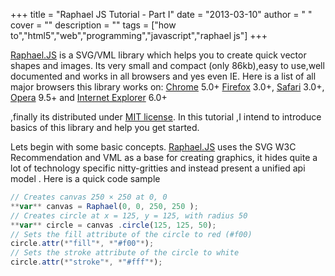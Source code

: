 
+++
title = "Raphael JS Tutorial - Part I"
date = "2013-03-10"
author = " "
cover = ""
description = ""
tags = ["how to","html5","web","programming","javascript","raphael js"]
+++

[Raphael.JS](http://raphaeljs.com/) is a SVG/VML library which helps you to create quick vector shapes and images. Its very small and compact (only 86kb),easy to use,well documented and works in all browsers and yes even IE. Here is a list of all major browsers this library works on: [Chrome](http://en.wikipedia.org/wiki/Chrome_browser) 5.0+ [Firefox](http://en.wikipedia.org/wiki/Firefox) 3.0+, [Safari](http://en.wikipedia.org/wiki/Safari_(web_browser)) 3.0+, [Opera](http://en.wikipedia.org/wiki/Opera_(web_browser)) 9.5+ and [Internet Explorer](http://en.wikipedia.org/wiki/Internet_Explorer) 6.0+

,finally its distributed under [MIT license](http://raphaeljs.com/license.html). In this tutorial ,I intend to introduce basics of this library and help you get started. 

 Lets begin with some basic concepts. [Raphael.JS](http://raphaeljs.com/) uses the SVG W3C Recommendation and VML as a base for creating graphics, it hides quite a lot of technology specific nitty-gritties and instead present a unified api model . Here is a quick code sample

 ```javascript
// Creates canvas 250 × 250 at 0, 0
**var** canvas = Raphael(0, 0, 250, 250 );
// Creates circle at x = 125, y = 125, with radius 50
**var** circle = canvas .circle(125, 125, 50);
// Sets the fill attribute of the circle to red (#f00)
circle.attr(*"fill"*, *"#f00"*);
// Sets the stroke attribute of the circle to white
circle.attr(*"stroke"*, *"#fff"*);
```



